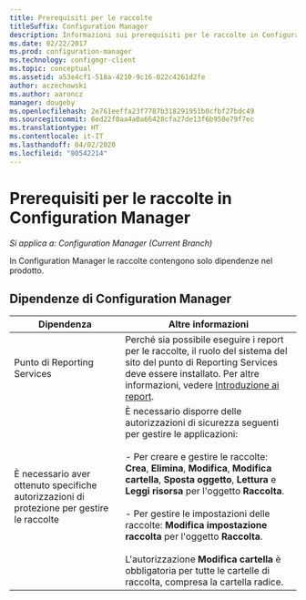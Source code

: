 ```yaml
---
title: Prerequisiti per le raccolte
titleSuffix: Configuration Manager
description: Informazioni sui prerequisiti per le raccolte in Configuration Manager.
ms.date: 02/22/2017
ms.prod: configuration-manager
ms.technology: configmgr-client
ms.topic: conceptual
ms.assetid: a53e4cf1-518a-4210-9c16-022c4261d2fe
author: aczechowski
ms.author: aaroncz
manager: dougeby
ms.openlocfilehash: 2e761eeffa23f7787b318291951b0cfbf27bdc49
ms.sourcegitcommit: 6ed22f0aa4a0a66428cfa27de13f6b950e79f7ec
ms.translationtype: HT
ms.contentlocale: it-IT
ms.lasthandoff: 04/02/2020
ms.locfileid: "80542214"
---
```

# <a name="prerequisites-for-collections-in-configuration-manager"></a>Prerequisiti per le raccolte in Configuration Manager

*Si applica a: Configuration Manager (Current Branch)*

In Configuration Manager le raccolte contengono solo dipendenze nel prodotto.  

## <a name="configuration-manager-dependencies"></a>Dipendenze di Configuration Manager  

|Dipendenza|Altre informazioni|  
|----------------|----------------------|  
|Punto di Reporting Services|Perché sia possibile eseguire i report per le raccolte, il ruolo del sistema del sito del punto di Reporting Services deve essere installato. Per altre informazioni, vedere [Introduzione ai report](/configmgr/core/servers/manage/introduction-to-reporting).|  
|È necessario aver ottenuto specifiche autorizzazioni di protezione per gestire le raccolte|È necessario disporre delle autorizzazioni di sicurezza seguenti per gestire le applicazioni:<br /><br /> - Per creare e gestire le raccolte: **Crea**, **Elimina**, **Modifica**, **Modifica cartella**, **Sposta oggetto**, **Lettura** e **Leggi risorsa** per l'oggetto **Raccolta**.<br /><br /> - Per gestire le impostazioni delle raccolte: **Modifica impostazione raccolta** per l'oggetto **Raccolta**.<br /><br /> L'autorizzazione **Modifica cartella** è obbligatoria per tutte le cartelle di raccolta, compresa la cartella radice.|  
